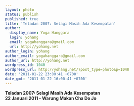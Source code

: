 ```yaml
---
layout: photo
status: publish
published: true
title: 'Teladan 2007: Selagi Masih Ada Kesempatan'
author:
  display_name: Yoga Hanggara
  login: yohang
  email: yogahanggara@gmail.com
  url: http://yohang.net
author_login: yohang
author_email: yogahanggara@gmail.com
author_url: http://yohang.net
wordpress_id: 1040
wordpress_url: http://yohang.net/?post_type=photo&p=1040
date: '2011-01-22 23:00:41 +0700'
date_gmt: '2011-01-22 16:00:41 +0700'
---
```

**Teladan 2007: Selagi Masih Ada Kesempatan  
22 Januari 2011 - Warung Makan Cha Do Jo**


